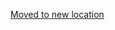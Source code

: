 [Moved to new location](https://github.com/DataTalksClub/machine-learning-zoomcamp/blob/master/01-intro/05-model-selection.md)